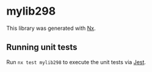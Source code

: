 # mylib298

This library was generated with [Nx](https://nx.dev).

## Running unit tests

Run `nx test mylib298` to execute the unit tests via [Jest](https://jestjs.io).
